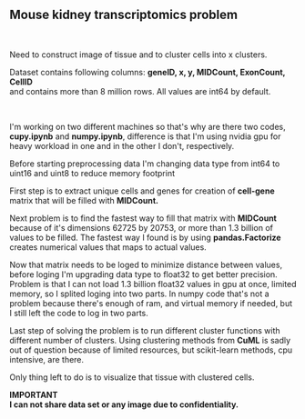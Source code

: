 <h2>Mouse kidney transcriptomics problem</h2>
<br>
<p>Need to construct image of tissue and to cluster cells into x clusters.</p>
<p>Dataset contains following columns: <b>geneID, x, y, MIDCount, ExonCount, CellID</b><br>and contains more than 8 million rows. All values are int64 by default.</p>
<br>
<p>I'm working on two different machines so that's why are there two codes, <b>cupy.ipynb</b> and <b>numpy.ipynb</b>,
difference is that I'm using nvidia gpu for heavy workload in one and in the other I don't, respectively.</p>
<p>Before starting preprocessing data I'm changing data type from int64 to uint16 and uint8 to reduce memory footprint</p>
<p>First step is to extract unique cells and genes for creation of <b>cell-gene</b> matrix that will be filled with <b>MIDCount.</b></p>
<p>Next problem is to find the fastest way to fill that matrix with <b>MIDCount</b> because of it's dimensions 62725 by 20753, or more than 1.3 billion of values to be filled.
The fastest way I found is by using <b>pandas.Factorize</b> creates numerical values that maps to actual values.</p>
<p>Now that matrix needs to be loged to minimize distance between values, before loging I'm upgrading data type to float32 to get better precision.
Problem is that I can not load 1.3 billion float32 values in gpu at once, limited memory, so I splited loging into two parts.
In numpy code that's not a problem because there's enough of ram, and virtual memory if needed, but I still left the code to log in two parts.</p>
<p>Last step of solving the problem is to run different cluster functions with different number of clusters. Using clustering methods from <b>CuML</b> is sadly out of question because of limited resources, 
but scikit-learn methods, cpu intensive, are there.</p>
<p>Only thing left to do is to visualize that tissue with clustered cells.</p>
<p><b>IMPORTANT<br>
I can not share data set or any image due to confidentiality.</b><p>
